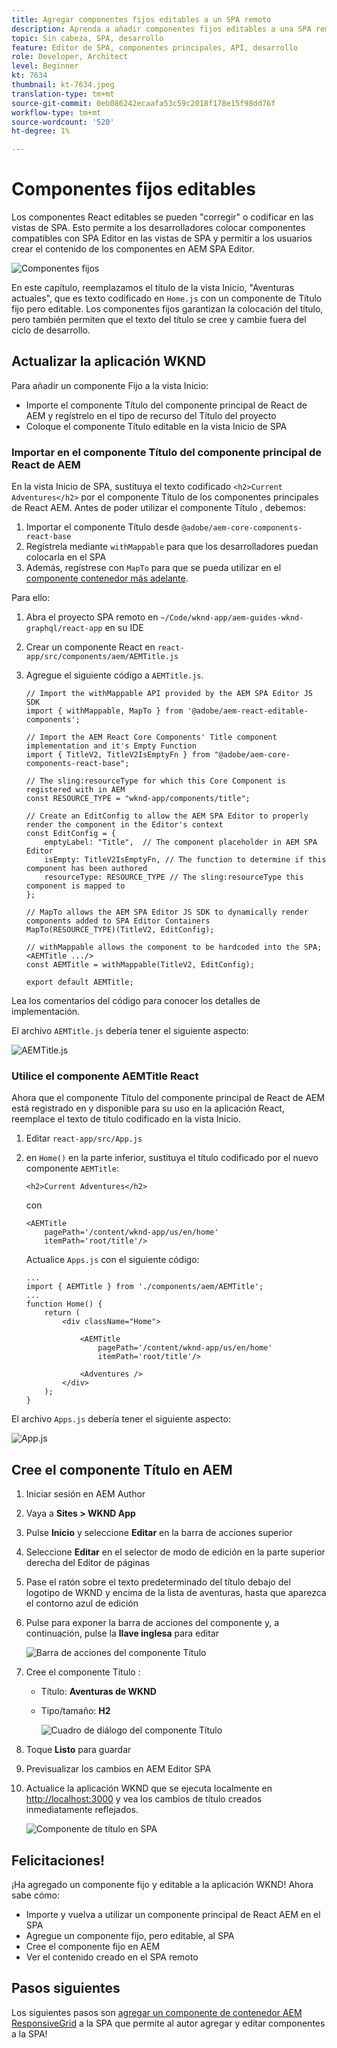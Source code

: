 ```yaml
---
title: Agregar componentes fijos editables a un SPA remoto
description: Aprenda a añadir componentes fijos editables a una SPA remota.
topic: Sin cabeza, SPA, desarrollo
feature: Editor de SPA, componentes principales, API, desarrollo
role: Developer, Architect
level: Beginner
kt: 7634
thumbnail: kt-7634.jpeg
translation-type: tm+mt
source-git-commit: 0eb086242ecaafa53c59c2018f178e15f98dd76f
workflow-type: tm+mt
source-wordcount: '520'
ht-degree: 1%

---
```



# Componentes fijos editables

Los componentes React editables se pueden &quot;corregir&quot; o codificar en las vistas de SPA. Esto permite a los desarrolladores colocar componentes compatibles con SPA Editor en las vistas de SPA y permitir a los usuarios crear el contenido de los componentes en AEM SPA Editor.

![Componentes fijos](./assets/spa-fixed-component/intro.png)

En este capítulo, reemplazamos el título de la vista Inicio, &quot;Aventuras actuales&quot;, que es texto codificado en `Home.js` con un componente de Título fijo pero editable. Los componentes fijos garantizan la colocación del título, pero también permiten que el texto del título se cree y cambie fuera del ciclo de desarrollo.

## Actualizar la aplicación WKND

Para añadir un componente Fijo a la vista Inicio:

+ Importe el componente Título del componente principal de React de AEM y regístrelo en el tipo de recurso del Título del proyecto
+ Coloque el componente Título editable en la vista Inicio de SPA

### Importar en el componente Título del componente principal de React de AEM

En la vista Inicio de SPA, sustituya el texto codificado `<h2>Current Adventures</h2>` por el componente Título de los componentes principales de React AEM. Antes de poder utilizar el componente Título , debemos:

1. Importar el componente Título desde `@adobe/aem-core-components-react-base`
1. Regístrela mediante `withMappable` para que los desarrolladores puedan colocarla en el SPA
1. Además, regístrese con `MapTo` para que se pueda utilizar en el [componente contenedor más adelante](./spa-container-component.md).

Para ello:

1. Abra el proyecto SPA remoto en `~/Code/wknd-app/aem-guides-wknd-graphql/react-app` en su IDE
1. Crear un componente React en `react-app/src/components/aem/AEMTitle.js`
1. Agregue el siguiente código a `AEMTitle.js`.

   ```
   // Import the withMappable API provided by the AEM SPA Editor JS SDK
   import { withMappable, MapTo } from '@adobe/aem-react-editable-components';
   
   // Import the AEM React Core Components' Title component implementation and it's Empty Function 
   import { TitleV2, TitleV2IsEmptyFn } from "@adobe/aem-core-components-react-base";
   
   // The sling:resourceType for which this Core Component is registered with in AEM
   const RESOURCE_TYPE = "wknd-app/components/title";
   
   // Create an EditConfig to allow the AEM SPA Editor to properly render the component in the Editor's context
   const EditConfig = {    
       emptyLabel: "Title",  // The component placeholder in AEM SPA Editor
       isEmpty: TitleV2IsEmptyFn, // The function to determine if this component has been authored
       resourceType: RESOURCE_TYPE // The sling:resourceType this component is mapped to
   };
   
   // MapTo allows the AEM SPA Editor JS SDK to dynamically render components added to SPA Editor Containers
   MapTo(RESOURCE_TYPE)(TitleV2, EditConfig);
   
   // withMappable allows the component to be hardcoded into the SPA; <AEMTitle .../>
   const AEMTitle = withMappable(TitleV2, EditConfig);
   
   export default AEMTitle;
   ```

Lea los comentarios del código para conocer los detalles de implementación.

El archivo `AEMTitle.js` debería tener el siguiente aspecto:

![AEMTitle.js](./assets/spa-fixed-component/aem-title-js.png)

### Utilice el componente AEMTitle React

Ahora que el componente Título del componente principal de React de AEM está registrado en y disponible para su uso en la aplicación React, reemplace el texto de título codificado en la vista Inicio.

1. Editar `react-app/src/App.js`
1. en `Home()` en la parte inferior, sustituya el título codificado por el nuevo componente `AEMTitle`:

   ```
   <h2>Current Adventures</h2>
   ```

   con

   ```
   <AEMTitle
       pagePath='/content/wknd-app/us/en/home' 
       itemPath='root/title'/>
   ```

   Actualice `Apps.js` con el siguiente código:

   ```
   ...
   import { AEMTitle } from './components/aem/AEMTitle';
   ...
   function Home() {
       return (
           <div className="Home">
   
               <AEMTitle
                   pagePath='/content/wknd-app/us/en/home' 
                   itemPath='root/title'/>
   
               <Adventures />
           </div>
       );
   }
   ```

El archivo `Apps.js` debería tener el siguiente aspecto:

![App.js](./assets/spa-fixed-component/app-js.png)

## Cree el componente Título en AEM

1. Iniciar sesión en AEM Author
1. Vaya a __Sites > WKND App__
1. Pulse __Inicio__ y seleccione __Editar__ en la barra de acciones superior
1. Seleccione __Editar__ en el selector de modo de edición en la parte superior derecha del Editor de páginas
1. Pase el ratón sobre el texto predeterminado del título debajo del logotipo de WKND y encima de la lista de aventuras, hasta que aparezca el contorno azul de edición
1. Pulse para exponer la barra de acciones del componente y, a continuación, pulse la __llave inglesa__ para editar

   ![Barra de acciones del componente Título](./assets/spa-fixed-component/title-action-bar.png)

1. Cree el componente Título :
   + Título: __Aventuras de WKND__
   + Tipo/tamaño: __H2__

      ![Cuadro de diálogo del componente Título](./assets/spa-fixed-component/title-dialog.png)

1. Toque __Listo__ para guardar
1. Previsualizar los cambios en AEM Editor SPA
1. Actualice la aplicación WKND que se ejecuta localmente en [http://localhost:3000](http://localhost:3000) y vea los cambios de título creados inmediatamente reflejados.

   ![Componente de título en SPA](./assets/spa-fixed-component/title-final.png)

## Felicitaciones!

¡Ha agregado un componente fijo y editable a la aplicación WKND! Ahora sabe cómo:

+ Importe y vuelva a utilizar un componente principal de React AEM en el SPA
+ Agregue un componente fijo, pero editable, al SPA
+ Cree el componente fijo en AEM
+ Ver el contenido creado en el SPA remoto

## Pasos siguientes

Los siguientes pasos son [agregar un componente de contenedor AEM ResponsiveGrid](./spa-container-component.md) a la SPA que permite al autor agregar y editar componentes a la SPA!
